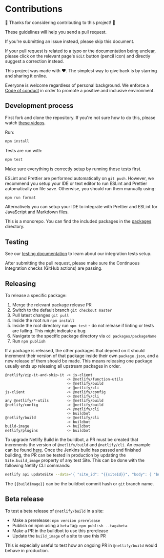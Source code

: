 # Contributions

🎉 Thanks for considering contributing to this project! 🎉

These guidelines will help you send a pull request.

If you're submitting an issue instead, please skip this document.

If your pull request is related to a typo or the documentation being unclear, please click on the relevant page's `Edit`
button (pencil icon) and directly suggest a correction instead.

This project was made with ❤️. The simplest way to give back is by starring and sharing it online.

Everyone is welcome regardless of personal background. We enforce a [Code of conduct](CODE_OF_CONDUCT.md) in order to
promote a positive and inclusive environment.

## Development process

First fork and clone the repository. If you're not sure how to do this, please watch
[these videos](https://egghead.io/courses/how-to-contribute-to-an-open-source-project-on-github).

Run:

```bash
npm install
```

Tests are run with:

```bash
npm test
```

Make sure everything is correctly setup by running those tests first.

ESLint and Prettier are performed automatically on `git push`. However, we recommend you setup your IDE or text editor
to run ESLint and Prettier automatically on file save. Otherwise, you should run them manually using:

```bash
npm run format
```

Alternatively you can setup your IDE to integrate with Prettier and ESLint for JavaScript and Markdown files.

This is a monorepo. You can find the included packages in the [packages](packages) directory.

## Testing

See our [testing documentation](packages/build/tests/README.md) to learn about our integration tests setup.

After submitting the pull request, please make sure the Continuous Integration checks (GitHub actions) are passing.

## Releasing

To release a specific package:

1. Merge the relevant package release PR
2. Switch to the default branch `git checkout master`
3. Pull latest changes `git pull`
4. Inside the root run `npm install`
5. Inside the root directory run `npm test` - do not release if linting or tests are failing. This might indicate a bug
6. Navigate to the specific package directory via `cd packages/packageName`
7. Run `npm publish`

If a package is released, the other packages that depend on it should increment their version of that package inside
their own `package.json`, and a new release of them should be made. This means releasing one package usually ends up
releasing all upstream packages in order.

```
@netlify/zip-it-and-ship-it -> js-client
                            -> @netlify/function-utils
                            -> @netlify/build
                            -> @netlify/cli
js-client                   -> @netlify/config
                            -> @netlify/cli
any @netlify/*-utils        -> @netlify/build
@netlify/config             -> @netlify/build
                            -> @netlify/cli
                            -> buildbot
@netlify/build              -> @netlify/cli
                            -> buildbot
build-image                 -> buildbot
netlify/plugins             -> buildbot
```

To upgrade Netlify Build in the buildbot, a PR must be created that increments the version of `@netlify/build` and
`@netlify/cli`. An example can be found [here](https://github.com/netlify/buildbot/pull/852). Once the Jenkins build has
passed and finished building, the PR can be tested in production by updating the `Site.build_image` property of any test
Site. This can be done with the following Netlify CLI commands:

```bash
netlify api updateSite --data='{ "site_id": "{{siteId}}", "body": { "build_image": "{{buildImage}}" }}'
```

The `{{buildImage}}` can be the buildbot commit hash or `git` branch name.

## Beta release

To test a beta release of `@netlify/build` in a site:

- Make a prerelease: `npm version prerelease`
- Publish on npm using a `beta` tag: `npm publish --tag=beta`
- Make a PR in the buildbot to use this prerelease
- Update the `build_image` of a site to use this PR

This is especially useful to test how an ongoing PR in `@netlify/build` would behave in production.
